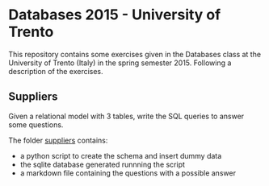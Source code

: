 # Databases 2015 - University of Trento
This repository contains some exercises given in the Databases class at the University of Trento (Italy)
in the spring semester 2015. Following a description of the exercises.

## Suppliers
Given a relational model with 3 tables, write the SQL queries to answer some questions.

The folder [suppliers](suppliers) contains:
  * a python script to create the schema and insert dummy data
  * the sqlite database generated runnning the script
  * a markdown file containing the questions with a possible answer
